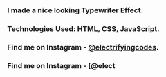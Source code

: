 ### I made a nice looking Typewriter Effect.

### Technologies Used: HTML, CSS, JavaScript.

### Find me on Instagram - [@electrifyingcodes][Instagram].
### Find me on Instagram - [@elect

[Instagram]: https://www.instagram.com/electrifyingcodes